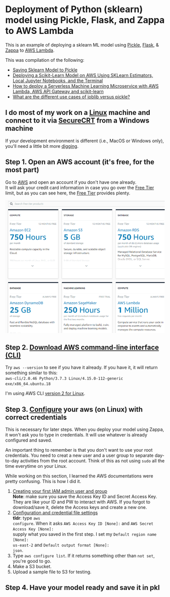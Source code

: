 # Deployment of Python (sklearn) model using Pickle, Flask, and Zappa to AWS Lambda
This is an example of deploying a sklearn ML model using [Pickle](https://docs.python.org/3.6/library/pickle.html), [Flask](https://flask.palletsprojects.com/en/1.1.x/), & [Zappa](https://github.com/Miserlou/Zappa) to [AWS Lambda](https://en.wikipedia.org/wiki/AWS_Lambda).

This was compilation of the following:
- [Saving Sklearn Model to Pickle](https://medium.com/@pemagrg/saving-sklearn-model-to-pickle-595da291ec1c)
- [Deploying a Scikit-Learn Model on AWS Using SKLearn Estimators, Local Jupyter Notebooks, and the Terminal](https://towardsdatascience.com/deploying-a-scikit-learn-model-on-aws-using-sklearn-estimators-local-jupyter-notebooks-and-the-d94396589498)
- [How to deploy a Serverless Machine Learning Microservice with AWS Lambda, AWS API Gateway and scikit-learn](https://medium.com/@patrickmichelberger/how-to-deploy-a-serverless-machine-learning-microservice-with-aws-lambda-aws-api-gateway-and-d5b8cbead846)
- [What are the different use cases of joblib versus pickle?](https://stackoverflow.com/questions/12615525/what-are-the-different-use-cases-of-joblib-versus-pickle)

## I do most of my work on a [Linux](https://releases.ubuntu.com/18.04.5/) machine and connect to it via [SecureCRT](https://www.vandyke.com/products/securecrt/index.html) from a Windows machine
If your development environment is different (i.e., MacOS or Windows only), you'll need a little bit more [digging](https://www.google.com).

## Step 1. Open an AWS account (it's free, for the most part)
Go to [AWS](https://aws.amazon.com/) and open an account if you don't have one already.<br />
It will ask your credit card information in case you go over the [Free Tier](https://aws.amazon.com/free/) limit, but as you can see here, the [Free Tier](https://aws.amazon.com/free/) provides plenty.

![Free Tier](https://github.com/fastcyclist/Deployment_Python_Pickle_Flask_Zappa_AWSLambda/blob/master/AWS_FreeTier.PNG)


## Step 2. [Download AWS command-line interface (CLI)](https://docs.aws.amazon.com/cli/latest/userguide/cli-chap-install.html)
Try <code>aws --version</code> to see if you have it already.
If you have it, it will return something similar to this:<br />
<code>aws-cli/2.0.46 Python/3.7.3 Linux/4.15.0-112-generic exe/x86_64.ubuntu.18</code>

I'm using AWS CLI [version 2 for Linux](https://docs.aws.amazon.com/cli/latest/userguide/install-cliv2-linux.html).


## Step 3. [Configure](https://docs.aws.amazon.com/cli/latest/userguide/cli-chap-configure.html) your aws (on Linux) with correct credentials
This is necessary for later steps. When you deploy your model using Zappa, it won't ask you to type in credentials. It will use whatever is already configured and saved.

An important thing to remember is that you don't want to use your root credentials. You need to creat a new user and a user group to separate day-to-day activities from the root account.
Think of this as not using <code>sudo</code> all the time everytime on your Linux.

While working on this section, I learned the AWS documentations were pretty confusing. This is how I did it.<br />

1. [Creating your first IAM admin user and group](https://docs.aws.amazon.com/IAM/latest/UserGuide/getting-started_create-admin-group.html) <br />
<b>Note</b>: make sure you save the Access Key ID and Secret Access Key. They are like your ID and PW to interact with AWS. If you forgot to download/save it, delete the Access keys and create a new one.
2. [Configuration and credential file settings](https://docs.aws.amazon.com/cli/latest/userguide/cli-configure-files.html) <br />
<b>tldr</b>: type <code>aws configure</code>. When it asks <code>AWS Access Key ID [None]:</code> and <code>AWS Secret Access Key [None]:</code><br />
supply what you saved in the first step. I set my <code>Default region name [None]: us-east-2</code> and <code>Default output format [None]: json</code>.
3. Type <code>aws configure list</code>. If it returns something other than <code>not set</code>, you're good to go.
4. Make a S3 bucket.
5. Upload a sample file to S3 for testing.

## Step 4. Have your model ready and save it in pkl



